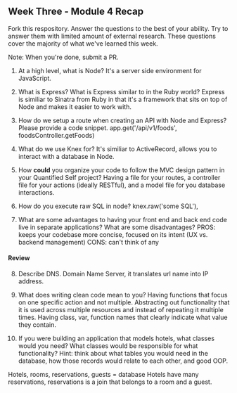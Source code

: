 ## Week Three - Module 4 Recap

Fork this respository. Answer the questions to the best of your ability. Try to answer them with limited amount of external research. These questions cover the majority of what we've learned this week. 

Note: When you're done, submit a PR. 

1. At a high level, what is Node?
It's a server side environment for JavaScript. 

2. What is Express? What is Express similar to in the Ruby world?
Express is similiar to Sinatra from Ruby in that it's a framework that sits on top of Node and makes it easier to work with.

3. How do we setup a route when creating an API with Node and Express? Please provide a code snippet.
app.get('/api/v1/foods', foodsController.getFoods)

4. What do we use Knex for?
It's similiar to ActiveRecord, allows you to interact with a database in Node.

5. How **could** you organize your code to follow the MVC design pattern in your Quantified Self project?
Having a file for your routes, a controller file for your actions (ideally RESTful), and a model file for you database interactions.

6. How do you execute raw SQL in node?
 knex.raw('some SQL'),

7. What are some advantages to having your front end and back end code live in separate applications? What are some disadvantages?
PROS: keeps your codebase more concise, focused on its intent (UX vs. backend management)
CONS: can't think of any


#### Review  

8. Describe DNS.
Domain Name Server, it translates url name into IP address. 

9. What does writing clean code mean to you?
Having functions that focus on one specific action and not multiple. Abstracting out functionality that it is used across multiple resources and instead of repeating it multiple times. Having class, var, function names that clearly indicate what value they contain.

10. If you were building an application that models hotels, what classes would you need? What classes would be responsible for what functionality? Hint: think about what tables you would need in the database, how those records would relate to each other, and good OOP.

Hotels, rooms, reservations, guests = database
Hotels have many reservations, reservations is a join that belongs to a room and a guest.





